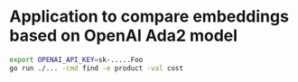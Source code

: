 # Application to compare embeddings based on OpenAI Ada2 model

```bash
export OPENAI_API_KEY=sk-.....Foo
go run ./... -cmd find -e product -val cost
```
